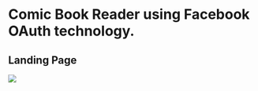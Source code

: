 <h1>Comic Book Reader using Facebook OAuth technology.</h1>

<h2>Landing Page</h2>
<img src="https://media.giphy.com/media/5Sxds9u9h0tYjqZY81/giphy.gif"/>
